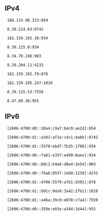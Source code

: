 ## IPv4
```
 188.114.98.223:854
```
```
 8.39.214.63:8742
```
```
 162.159.192.38:934
```
```
 8.39.125.8:934
```
```
 8.34.70.246:903
```
```
 8.39.204.11:4233
```
```
 162.159.192.79:878
```
```
 162.159.195.247:1010
```
```
 8.39.125.53:7559
```
```
 8.47.69.36:955
```

## IPv6
```
 [2606:4700:d0::30a4:c9a7:b4c9:ae2d]:854
```
```
 [2606:4700:d1::a3d1:af2a:c4c1:4a0b]:8742
```
```
 [2606:4700:d1::55f0:ebd7:7b35:1708]:934
```
```
 [2606:4700:d0::fa81:e35f:e499:8aee]:934
```
```
 [2606:4700:d0::b8c1:b4a6:d0e4:3e54]:903
```
```
 [2606:4700:d0::76a6:055f:1eb0:1230]:4233
```
```
 [2606:4700:d1::4706:55f9:a7b1:d391]:878
```
```
 [2606:4700:d1::b01c:9da9:3a42:2fb1]:1010
```
```
 [2606:4700:d1::a46a:39c0:e078:c7a4]:7559
```
```
 [2606:4700:d0::359e:e01e:a344:1644]:955
```

